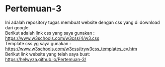 # Pertemuan-3

Ini adalah repository tugas membuat website dengan css yang di download dari google.<br>
Berikut adalah link css yang saya gunakan : https://www.w3schools.com/w3css/4/w3.css <br>
Template css yg saya gunakan : https://www.w3schools.com/w3css/tryw3css_templates_cv.htm <br>
Berikut link website yang telah saya buat: https://helwyza.github.io/Pertemuan-3/ <br>

